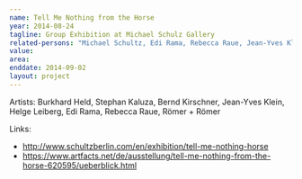 ```yaml
---
name: Tell Me Nothing from the Horse
year: 2014-08-24
tagline: Group Exhibition at Michael Schulz Gallery
related-persons: "Michael Schultz, Edi Rama, Rebecca Raue, Jean-Yves Klein, Burkhard Held, Stephan Kaluza, Bernd Kirschner, Römer + Römer"
value:
area:
enddate: 2014-09-02
layout: project
---
```


Artists: Burkhard Held, Stephan Kaluza, Bernd Kirschner, Jean-Yves Klein, Helge Leiberg, Edi Rama, Rebecca Raue, Römer + Römer

Links:
* <http://www.schultzberlin.com/en/exhibition/tell-me-nothing-horse>
* <https://www.artfacts.net/de/ausstellung/tell-me-nothing-from-the-horse-620595/ueberblick.html>
